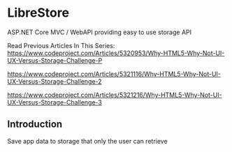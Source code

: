 # LibreStore
ASP.NET Core MVC / WebAPI providing easy to use storage API

Read Previous Articles In This Series:
https://www.codeproject.com/Articles/5320953/Why-HTML5-Why-Not-UI-UX-Versus-Storage-Challenge-P

https://www.codeproject.com/Articles/5321116/Why-HTML5-Why-Not-UI-UX-Versus-Storage-Challenge-2

https://www.codeproject.com/Articles/5321216/Why-HTML5-Why-Not-UI-UX-Versus-Storage-Challenge-3

Introduction
------------------------------
Save app data to storage that only the user can retrieve
